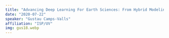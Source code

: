 ```yaml
---
title: "Advancing Deep Learning For Earth Sciences: From Hybrid Modeling To Interpretability"
date: "2020-07-22"
speaker: "Gustau Camps-Valls"
affiliation: "ISP/UV"
img: gus18.webp
---
```

